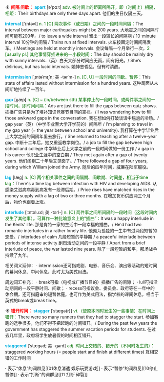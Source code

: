 ☀ <font color="red">**间隔 间歇：**</font>
<font color="sky blue">**apart**</font> [ə'pɑːt] 
<font color="rgb(227, 108, 9)">adv. 被时间上的距离所隔开，即（时间上）相隔，相距：</font>Their birthdays are only three days apart. 他们的生日仅隔三天。

<font color="sky blue">**interval**</font> ['ɪntəvl] 
<font color="rgb(227, 108, 9)">n. 1 [C] 两次事件（或日期）之间的一段时间间隔：</font>The interval between major earthquakes might be 200 years. 大地震之间的间隔时间可能有200年。/ to leave a wide interval 留出一段较长的间隔期 / 10-minute interval 10分钟的间隔 / Trains run at fixed intervals. 火车按固定时间间隔发车。/ Meetings are held at monthly intervals. 会议每隔一个月举行一次。<font color="rgb(227, 108, 9)">2 [usually pl.] 其他事情穿插进来的一小段时间：</font>The day should be mainly dry with sunny intervals.（英）白天大部分时间应无雨，间有阳光。/ She’s delirious, but has lucid intervals. 她神志昏乱，但有时清醒。
            
<font color="sky blue">**intermission**</font> [ˌɪntəˈmɪʃn; 美 -tərˈm-]
<font color="rgb(227, 108, 9)">n. [C, U] 一段时间的间歇、暂停：</font>This state of affairs lasted without intermission for a hundred years. 这种局面从未间断地持续了一百年。            

<font color="sky blue">**gap**</font> [gæp]
<font color="rgb(227, 108, 9)">n. [C] ~ (in/between sth) 某事停止的一段时间，或两件事之间的一段时间，即时间间隔：</font>Ads are just there to fill the gaps between quiz shows. 插播广告只是为了填补知识竞赛节目间的空档。/ I was wondering how to fill those awkward gaps in the conversation. 我在想如何打破谈话中尴尬的冷场。/ gap year（英）（中学毕业至大学开学前的）间隔年 / I'm planning to travel in my gap year (= the year between school and university). 我打算在中学毕业后上大学之前的间隔年里去旅行。/ She returned to teaching after a twelve-year gap. 中断十二年后，她又重返教学岗位。/ a job to fill the gap between high school and college 中学毕业后上大学之前的一段时间做的一份工作 / a gap in his career 他职业生涯中的空白期 / They met again after a gap of twenty years. 他们阔别二十年后又见面了。/ There followed a gap of four years, during which William joined the Army. 随后的四年时间，威廉在陆军服役。                

<font color="sky blue">**lag**</font> [læg]
<font color="rgb(227, 108, 9)">n. [C] 两个相关事件之间的间隔期、间歇期、时间差，相当于time lag：</font>There's a time lag between infection with HIV and developing AIDS. 从感染艾滋病病毒到病发有一段滞后期。/ Price rises have matched rises in the money supply with a lag of two or three months. 在增加货币供应两三个月后，物价也跟着上涨。    
       
<font color="sky blue">**interlude**</font> [ˈɪntəlu:d; 美 -tərl-]
<font color="rgb(227, 108, 9)">n. [C] 两件事之间所间隔的一段时间（这段时间内发生了其他事）。可算作一种比喻意义上的“插曲”：</font>It was a happy interlude in the Kents' life. 那是肯特一家的生活中一段幸福的插曲。/ He'd had two romantic interludes in a rather lonely life. 他颇为孤独的一生中有过两段短暂的恋爱。/ interludes of calm 几段短暂的平静期 / a peaceful interlude between periods of intense activity 剧烈活动之间的一段平静 / Apart from a brief interlude of peace, the war lasted nine years. 除了一段短暂的和平，那场战争持续了九年。           
           
相关词义延伸：
· intermission还可指戏剧、电影、音乐会、演出等活动的短时间的幕间休息、中间休息，此时尤为美式用法。

周边词汇补充：
· break可指（电视或广播节目的）插播广告的间隙；
· lull可指活动期间的一段平静时间、间歇；
· recess可指议会、委员会、政府等在一年中的休会期。还可指庭审的短暂休庭。也可作为美式用法，指学校的课间休息，相当于英式的break或break time。
     
☀ <font color="red">**错开时间：**</font>
<font color="sky blue">**stagger**</font> [ˈstægə(r)]
<font color="rgb(227, 108, 9)">vt.（使原本同时发生的一些事情）在时间上错开：</font>There were so many runners that they had to stagger the start. 参加赛跑的选手很多，他们不得不把起跑的时间错开。/ During the past few years the government has staggered the summer vacation periods for students. 在过去几年里，政府将学生放暑假的时间相互错开。
           
<font color="sky blue">**staggered**</font> [ˈstægəd; 美 -gərd]
<font color="rgb(227, 108, 9)">adj. 时间上交错的、错开的（不同时发生的）：</font>staggered working hours (= people start and finish at different times) 互相交错的工作时间

· 表示“休息”的词群见[[01休息消遣 娱乐玩耍游戏]]
· 表示“暂停”的词群见[[10停止 暂停]]
· 表示“打断”的词群见[[11 打断 碎裂]]
